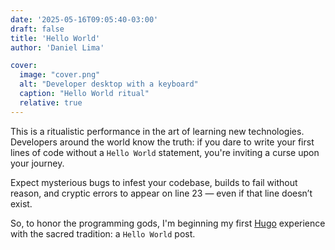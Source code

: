 ```yaml
---
date: '2025-05-16T09:05:40-03:00'
draft: false
title: 'Hello World'
author: 'Daniel Lima'

cover:
  image: "cover.png"
  alt: "Developer desktop with a keyboard"
  caption: "Hello World ritual"
  relative: true
---
```


This is a ritualistic performance in the art of learning new technologies.
Developers around the world know the truth: if you dare to write your first lines of code
without a `Hello World` statement, you're inviting a curse upon your journey.

Expect mysterious bugs to infest your codebase, builds to fail without reason,
and cryptic errors to appear on line 23 — even if that line doesn’t exist.

So, to honor the programming gods, I'm beginning my first [Hugo](https://gohugo.io/) experience
with the sacred tradition: a `Hello World` post.
